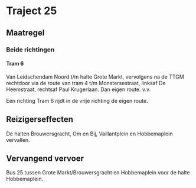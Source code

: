 # Traject 25
## Maatregel
### Beide richtingen

#### Tram 6
Van Leidschendam Noord t/m halte Grote Markt, vervolgens na de TTGM rechtdoor via de route van tram 4 t/m Monstersestraat, linksaf De Heemstraat, rechtsaf Paul Krugerlaan. Dan eigen route. v.v.

Eén richting
Tram 6 rijdt in de vrije richting de eigen route.

## Reizigerseffecten
De halten Brouwersgracht, Om en Bij, Vaillantplein en Hobbemaplein vervallen.

## Vervangend vervoer
Bus 25 tussen Grote Markt/Brouwersgracht en Hobbemaplein voor de halte Hobbemaplein.


